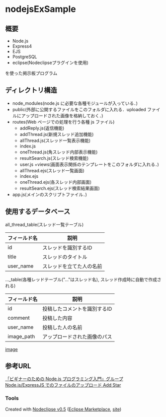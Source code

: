 # nodejsExSample

## 概要
+ Node.js
+ Express4
+ EJS
+ PostgreSQL
+ eclipse(Nodeclipseプラグインを使用)

を使った掲示板プログラム

## ディレクトリ構造
+ node_modules(node.js に必要な各種モジュールが入っている．)
+ public(外部に公開するファイルをこのフォルダに入れる．uploaded ファイルにアップロードされた画像を格納しておく．)
+ routes(Web ページでの処理を行う各種 js ファイル)
	+ addReply.js(返信機能)
	+ addThread.js(新規スレッド追加機能)
	+ allThread.js(スレッド一覧表示機能)
	+ index.js
	+ oneThread.js(角スレッド内部表示機能)
	+ resultSearch.js(スレッド検索機能)
	+ user.js
+views(画面表示関係のテンプレートをこのフォルダに入れる．)
	+ allThread.ejs(スレッド一覧画面)
	+ index.ejs
	+ oneThread.ejs(各スレッド内部画面)
	+ resultSearch.ejs(スレッド検索結果画面)
+ app.js(メインのスクリプトファイル．)

## 使用するデータベース
all_thread_table(スレッド一覧テーブル)  

|フィールド名|説明|
|--------|-----------|
|id|スレッドを識別するID|
|title|スレッドのタイトル|
|user_name|スレッドを立てた人の名前|


..._table(各種レッドテーブル("..."はスレッド名), スレッド作成時に自動で作成される)

|フィールド名|説明|
|--------|-----------|
|id|投稿したコメントを識別するID|
|comment|投稿した内容|
|user_name|投稿した人の名前|
|image_path|アップロードされた画像のパス|


[image](keiziban.png)

## 参考URL
[「ビギナーのための Node.js プログラミング入門」グループ](http://libro.tuyano.com/index2?id=1115003)  
[Node.js/ExpressJS でのファイルのアップロード Add Star](http://d.hatena.ne.jp/zebevogue/20120828/1346140796)


### Tools

Created with [Nodeclipse v0.5](https://github.com/Nodeclipse/nodeclipse-1)
 ([Eclipse Marketplace](http://marketplace.eclipse.org/content/nodeclipse), [site](http://www.nodeclipse.org))   
